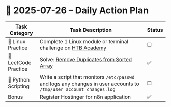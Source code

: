 # 📌 2025-07-26 – Daily Action Plan
| Task Category        | Task Description                                                                                                    | Status |
| -------------------- | ------------------------------------------------------------------------------------------------------------------- | ------ |
| 🐧 Linux Practice    | Complete 1 Linux module or terminal challenge on [HTB Academy](https://academy.hackthebox.com/)                     | ☐      |
| 🧠 LeetCode Practice | Solve: [Remove Duplicates from Sorted Array](https://leetcode.com/problems/remove-duplicates-from-sorted-array/)    | ✅      |
| 🐍 Python Scripting  | Write a script that monitors `/etc/passwd` and logs any changes in user accounts to `/tmp/user_account_changes.log` | ☐      |
| Bonus  | Register Hostinger for n8n application | ✅      |
